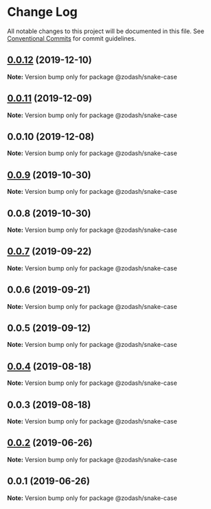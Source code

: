 # Change Log

All notable changes to this project will be documented in this file.
See [Conventional Commits](https://conventionalcommits.org) for commit guidelines.

## [0.0.12](https://github.com/zcorky/zodash/compare/@zodash/snake-case@0.0.11...@zodash/snake-case@0.0.12) (2019-12-10)

**Note:** Version bump only for package @zodash/snake-case





## [0.0.11](https://github.com/zcorky/zodash/compare/@zodash/snake-case@0.0.10...@zodash/snake-case@0.0.11) (2019-12-09)

**Note:** Version bump only for package @zodash/snake-case





## 0.0.10 (2019-12-08)

**Note:** Version bump only for package @zodash/snake-case





## [0.0.9](https://github.com/zcorky/zodash/compare/@zodash/snake-case@0.0.8...@zodash/snake-case@0.0.9) (2019-10-30)

**Note:** Version bump only for package @zodash/snake-case





## 0.0.8 (2019-10-30)

**Note:** Version bump only for package @zodash/snake-case





## [0.0.7](https://github.com/zcorky/zodash/compare/@zodash/snake-case@0.0.6...@zodash/snake-case@0.0.7) (2019-09-22)

**Note:** Version bump only for package @zodash/snake-case





## 0.0.6 (2019-09-21)

**Note:** Version bump only for package @zodash/snake-case





## 0.0.5 (2019-09-12)

**Note:** Version bump only for package @zodash/snake-case





## [0.0.4](https://github.com/zcorky/zodash/compare/@zodash/snake-case@0.0.3...@zodash/snake-case@0.0.4) (2019-08-18)

**Note:** Version bump only for package @zodash/snake-case





## 0.0.3 (2019-08-18)

**Note:** Version bump only for package @zodash/snake-case





## [0.0.2](https://github.com/zcorky/zodash/compare/@zodash/snake-case@0.0.1...@zodash/snake-case@0.0.2) (2019-06-26)

**Note:** Version bump only for package @zodash/snake-case





## 0.0.1 (2019-06-26)

**Note:** Version bump only for package @zodash/snake-case
